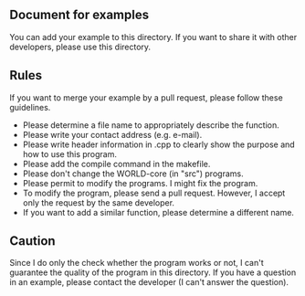 ## Document for examples
You can add your example to this directory.
If you want to share it with other developers, please use this directory.

## Rules
If you want to merge your example by a pull request, please follow these guidelines.
- Please determine a file name to appropriately describe the function.
- Please write your contact address (e.g. e-mail).
- Please write header information in .cpp to clearly show the purpose and how to use this program.
- Please add the compile command in the makefile.
- Please don't change the WORLD-core (in "src") programs.
- Please permit to modify the programs. I might fix the program.
- To modify the program, please send a pull request. However, I accept only the request by the same developer.
- If you want to add a similar function, please determine a different name.

## Caution
Since I do only the check whether the program works or not, I can't guarantee the quality of the program in this directory.
If you have a question in an example, please contact the developer (I can't answer the question).
